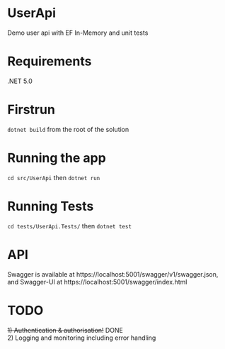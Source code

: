 # UserApi
Demo user api with EF In-Memory and unit tests

# Requirements
.NET 5.0

# Firstrun
`dotnet build` from the root of the solution

# Running the app
`cd src/UserApi` then `dotnet run`

# Running Tests
`cd tests/UserApi.Tests/` then `dotnet test`

# API
Swagger is available at https://localhost:5001/swagger/v1/swagger.json, and Swagger-UI at https://localhost:5001/swagger/index.html

# TODO
~~1) Authentication & authorisation!~~ DONE <br/>
2) Logging and monitoring including error handling
